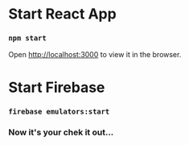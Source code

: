 #  Start React App

### `npm start`

Open [http://localhost:3000](http://localhost:3000) to view it in the browser.

# Start Firebase

### `firebase emulators:start`

### Now it's your chek it out...

